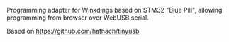 
Programming adapter for Winkdings based on STM32 "Blue Pill", allowing programming from browser over WebUSB serial.

Based on https://github.com/hathach/tinyusb